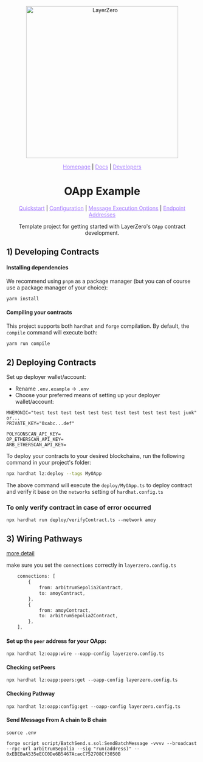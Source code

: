 <p align="center">
  <a href="https://layerzero.network">
    <img alt="LayerZero" style="width: 400px" src="https://docs.layerzero.network/img/LayerZero_Logo_White.svg"/>
  </a>
</p>

<p align="center">
  <a href="https://layerzero.network" style="color: #a77dff">Homepage</a> | <a href="https://docs.layerzero.network/" style="color: #a77dff">Docs</a> | <a href="https://layerzero.network/developers" style="color: #a77dff">Developers</a>
</p>

<h1 align="center">OApp Example</h1>

<p align="center">
  <a href="https://docs.layerzero.network/contracts/oapp" style="color: #a77dff">Quickstart</a> | <a href="https://docs.layerzero.network/contracts/oapp-configuration" style="color: #a77dff">Configuration</a> | <a href="https://docs.layerzero.network/contracts/options" style="color: #a77dff">Message Execution Options</a> | <a href="https://docs.layerzero.network/contracts/endpoint-addresses" style="color: #a77dff">Endpoint Addresses</a>
</p>

<p align="center">Template project for getting started with LayerZero's  <code>OApp</code> contract development.</p>

## 1) Developing Contracts

#### Installing dependencies

We recommend using `pnpm` as a package manager (but you can of course use a package manager of your choice):

```bash
yarn install
```

#### Compiling your contracts

This project supports both `hardhat` and `forge` compilation. By default, the `compile` command will execute both:

```bash
yarn run compile
```

## 2) Deploying Contracts

Set up deployer wallet/account:

- Rename `.env.example` -> `.env`
- Choose your preferred means of setting up your deployer wallet/account:

```
MNEMONIC="test test test test test test test test test test test junk"
or...
PRIVATE_KEY="0xabc...def"

POLYGONSCAN_API_KEY=
OP_ETHERSCAN_API_KEY=
ARB_ETHERSCAN_API_KEY=
```

To deploy your contracts to your desired blockchains, run the following command in your project's folder:

```bash
npx hardhat lz:deploy --tags MyOApp
```

The above command will execute the `deploy/MyOApp.ts` to deploy contract and verify it base on the `networks` setting of `hardhat.config.ts`

### To only verify contract in case of error occurred
```shell
npx hardhat run deploy/verifyContract.ts --network amoy
```

## 3) Wiring Pathways
[more detail](https://docs.layerzero.network/v2/developers/evm/create-lz-oapp/wiring#checking-setpeers)

make sure you set the `connections` correctly in `layerzero.config.ts`

```typescript
    connections: [
        {
            from: arbitrumSepolia2Contract,
            to: amoyContract,
        },
        {
            from: amoyContract,
            to: arbitrumSepolia2Contract,
        },
    ],
```

#### Set up the `peer` address for your OApp:
```shell
npx hardhat lz:oapp:wire --oapp-config layerzero.config.ts
```

#### Checking setPeers
```shell
npx hardhat lz:oapp:peers:get --oapp-config layerzero.config.ts
```

#### Checking Pathway
```shell
npx hardhat lz:oapp:config:get --oapp-config layerzero.config.ts
```

#### Send Message From A chain to B chain
```shell
source .env

forge script script/BatchSend.s.sol:SendBatchMessage -vvvv --broadcast --rpc-url arbitrumSepolia --sig "run(address)" -- 0xEBEBaA535eECC0De6B5467AcacC752708Cf3050B
```